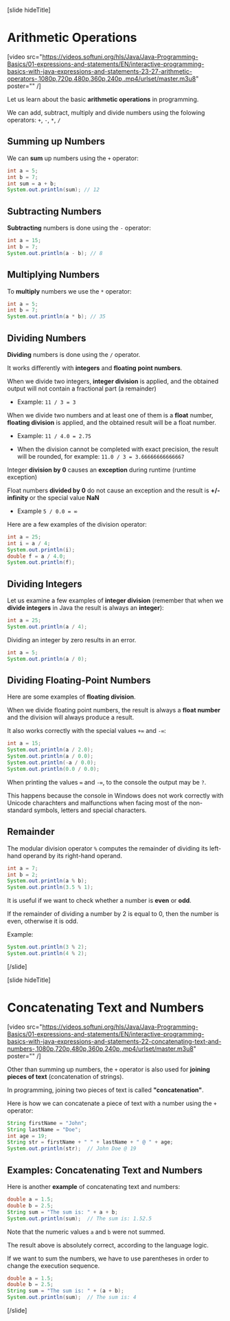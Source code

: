 [slide hideTitle]
# Arithmetic Operations

[video src="https://videos.softuni.org/hls/Java/Java-Programming-Basics/01-expressions-and-statements/EN/interactive-programming-basics-with-java-expressions-and-statements-23-27-arithmetic-operators-,1080p,720p,480p,360p,240p,.mp4/urlset/master.m3u8" poster="" /]

Let us learn about the basic **arithmetic operations** in programming. 

We can add, subtract, multiply and divide numbers using the folowing operators: `+`, `-`, `*`, `/`

## Summing up Numbers

We can **sum** up numbers using the `+` operator:
```java live
int a = 5;
int b = 7;
int sum = a + b;
System.out.println(sum); // 12 
```

## Subtracting Numbers

**Subtracting** numbers is done using the `-` operator:
```java live
int a = 15;
int b = 7;
System.out.println(a - b); // 8
```

## Multiplying Numbers

To **multiply** numbers we use the `*` operator:
```java live
int a = 5;
int b = 7;
System.out.println(a * b); // 35
```

## Dividing Numbers

**Dividing** numbers is done using the `/` operator. 

It works differently with **integers** and **floating point numbers**.

When we divide two integers, **integer division** is applied, and the obtained output will not contain a fractional part (a remainder)

- Example: `11 / 3 = 3`

When we divide two numbers and at least one of them is a **float** number, **floating division** is applied, and the obtained result will be a float number. 

- Example: `11 / 4.0 = 2.75`

- When the division cannot be completed with exact precision, the result will be rounded, for example: `11.0 / 3 = 3.66666666666667`

Integer **division by 0** causes an **exception** during runtime (runtime exception)

Float numbers **divided by 0** do not cause an exception and the result is **+/- infinity** or the special value **NaN**
- Example `5 / 0.0 = ∞`

Here are a few examples of the division operator:
```java live
int a = 25;
int i = a / 4;
System.out.println(i);
double f = a / 4.0;
System.out.println(f);
```

## Dividing Integers

Let us examine a few examples of **integer division** (remember that when we **divide integers** in Java the result is always an **integer**):

```java live
int a = 25;
System.out.println(a / 4);
```

Dividing an integer by zero results in an error.
``` java live
int a = 5;
System.out.println(a / 0);
```

## Dividing Floating-Point Numbers
Here are some examples of **floating division**. 

When we divide floating point numbers, the result is always a **float number** and the division will always produce a result.

It also works correctly with the special values `+∞` and `-∞`:
```java live
int a = 15;
System.out.println(a / 2.0);
System.out.println(a / 0.0);
System.out.println(-a / 0.0);
System.out.println(0.0 / 0.0);
```

When printing the values `∞` and `-∞`, to the console the output may be `?`.

This happens because the console in Windows does not work correctly with Unicode charachters and malfunctions when facing most of the non-standard symbols, letters and special characters.

## Remainder

The modular division operator `%` computes the remainder of dividing its left-hand operand by its right-hand operand.

```java live
int a = 7;
int b = 2;
System.out.println(a % b);
System.out.println(3.5 % 1);
```

It is useful if we want to check whether a number is **even** or **odd**.

If the remainder of dividing a number by 2 is equal to 0, then the number is even, otherwise it is odd.

Example: 
```java live
System.out.println(3 % 2);
System.out.println(4 % 2);
```
[/slide]

[slide hideTitle]
# Concatenating Text and Numbers

[video src="https://videos.softuni.org/hls/Java/Java-Programming-Basics/01-expressions-and-statements/EN/interactive-programming-basics-with-java-expressions-and-statements-22-concatenating-text-and-numbers-,1080p,720p,480p,360p,240p,.mp4/urlset/master.m3u8" poster="" /]

Other than summing up numbers, the `+` operator is also used for **joining pieces of text** (concatenation of strings). 

In programming, joining two pieces of text is called **"concatenation"**. 

Here is how we can concatenate a piece of text with a number using the `+` operator:

```java live
String firstName = "John";
String lastName = "Doe";
int age = 19;
String str = firstName + " " + lastName + " @ " + age;
System.out.println(str);  // John Doe @ 19
```

## Examples: Concatenating Text and Numbers

Here is another **example** of concatenating text and numbers:
```java live
double a = 1.5;
double b = 2.5;
String sum = "The sum is: " + a + b;
System.out.println(sum);  // The sum is: 1.52.5
```

Note that the numeric values `a` and `b` were not summed.

The result above is absolutely correct, according to the language logic. 

If we want to sum the numbers, we have to use parentheses in order to change the execution sequence.

```java live
double a = 1.5;
double b = 2.5;
String sum = "The sum is: " + (a + b);
System.out.println(sum);  // The sum is: 4
```

[/slide]
